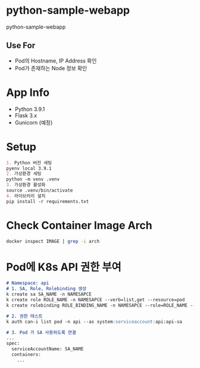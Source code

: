 # python-sample-webapp
python-sample-webapp

## Use For
- Pod의 Hostname, IP Address 확인
- Pod가 존재하는 Node 정보 확인

# App Info
- Python 3.9.1
- Flask 3.x
- Gunicorn (예정)

# Setup
```markdown
1. Python 버전 세팅
pyenv local 3.9.1
2. 가상환경 세팅
python -m venv .venv
3. 가상환경 활성화
source .venv/bin/activate
4. 라이브러리 설치
pip install -r requirements.txt
```

# Check Container Image Arch
```bash
docker inspect IMAGE | grep -i arch
```

# Pod에 K8s API 권한 부여

```markdown
# Namespace: api
# 1. SA, Role, Rolebinding 생성
k create sa SA_NAME -n NAMESAPCE
k create role ROLE_NAME -n NAMESAPCE --verb=list,get --resource=pod
k create rolebinding ROLE_BINDING_NAME -n NAMESAPCE --role=ROLE_NAME --serviceaccount=NAMESAPCE:SA_NAME 

# 2. 권한 테스트
k auth can-i list pod -n api --as system:serviceaccount:api:api-sa

# 3. Pod 가 SA 사용하도록 연결
...
spec:
  serviceAccountName: SA_NAME
  containers:
    ...
```